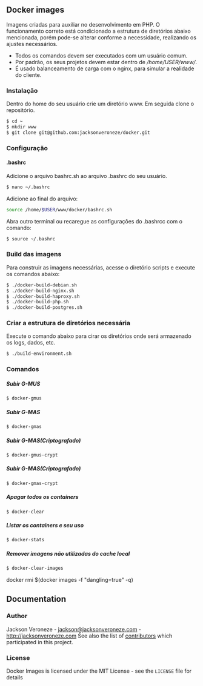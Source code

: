 ## Docker images

Imagens criadas para auxiliar no desenvolvimento em PHP. O funcionamento correto está condicionado a estrutura de diretórios abaixo mencionada, porém pode-se alterar conforme a necessidade, realizando os ajustes necessários.

- Todos os comandos devem ser executados com um usuário comum.
- Por padrão, os seus projetos devem estar dentro de */home/USER/www/*.
- É usado balanceamento de carga com o nginx, para simular a realidade do cliente.

### Instalação

Dentro do home do seu usuário crie um diretório www. Em seguida clone o repositório.

```bash
$ cd ~
$ mkdir www
$ git clone git@github.com:jacksonveroneze/docker.git
```

### Configuração

#### .bashrc

Adicione o arquivo bashrc.sh ao arquivo .bashrc do seu usuário.

```bash
$ nano ~/.bashrc
```

Adicione ao final do arquivo:

```bash
source /home/$USER/www/docker/bashrc.sh
```

Abra outro terminal ou recaregue as configurações do .bashrcc com o comando:

```bash
$ source ~/.bashrc
```

### Build das imagens

Para construir as imagens necessárias, acesse o diretório scripts e execute os comandos abaixo:

```bash
$ ./docker-build-debian.sh
$ ./docker-build-nginx.sh
$ ./docker-build-haproxy.sh
$ ./docker-build-php.sh
$ ./docker-build-postgres.sh
```

### Criar a estrutura de diretórios necessária

Execute o comando abaixo para cirar os diretórios onde será armazenado os logs, dados, etc.

```bash
$ ./build-environment.sh
```

### Comandos

##### Subir G-MUS

```bash
$ docker-gmus
```

##### Subir G-MAS

```bash
$ docker-gmas
```

##### Subir G-MAS(Criptografado)

```bash
$ docker-gmus-crypt
```

##### Subir G-MAS(Criptografado)

```bash
$ docker-gmas-crypt
```

##### Apagar todos os containers

```bash
$ docker-clear
```
##### Listar os containers e seu uso

```bash
$ docker-stats
```

##### Remover imagens não utilizadas do cache local

```bash
$ docker-clear-images
```

docker rmi $(docker images -f "dangling=true" -q)


## Documentation

### Author

Jackson Veroneze - <jackson@jacksonveroneze.com> - <http://jacksonveroneze.com>
See also the list of [contributors](https://github.com/jacksonveroneze/docker/graphs/contributors) which participated in this project.

### License

Docker Images is licensed under the MIT License - see the `LICENSE` file for details

